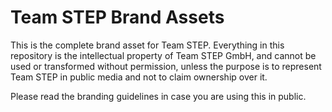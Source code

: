 # Team STEP Brand Assets

This is the complete brand asset for Team STEP. Everything in this repository is the intellectual property of Team STEP GmbH, and cannot be used or transformed without permission, unless the purpose is to represent Team STEP in public media and not to claim ownership over it.

Please read the branding guidelines in case you are using this in public.
